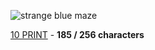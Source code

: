![strange blue maze](https://b.cgas.io/sdB6.png)

[10 PRINT](https://10print.org/) - **185 / 256 characters**
